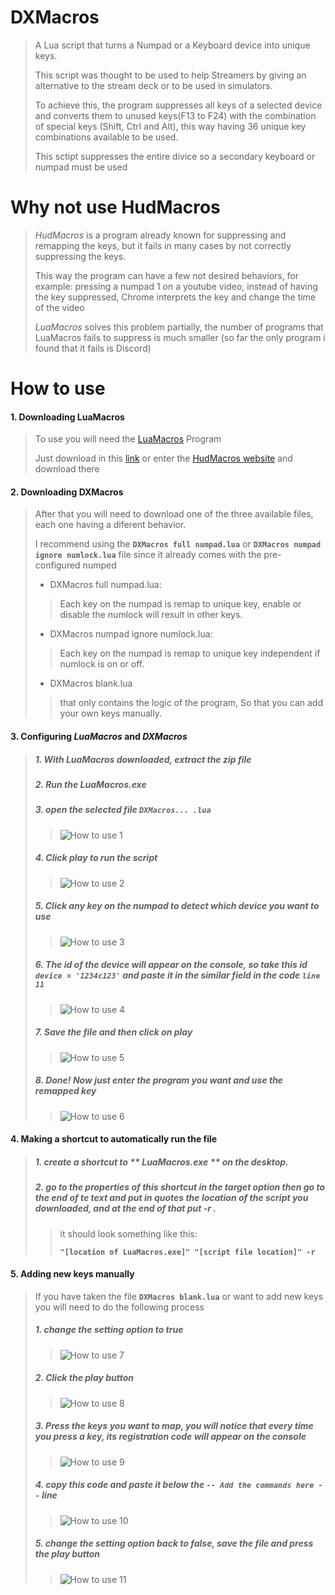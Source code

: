 # DXMacros

> A Lua script that turns a Numpad or a Keyboard device into unique keys.
> 
> This script was thought to be used to help Streamers by giving an alternative to the stream deck or to be used in simulators.
> 
>To achieve this, the program suppresses all keys of a selected device and converts them to unused keys(F13 to F24) with the combination of special keys (Shift, Ctrl and Alt), this way having 36 unique key combinations available to be used.
>
>This sctipt suppresses the entire divice so a secondary keyboard or numpad must be used

# Why not use HudMacros
> _HudMacros_ is a program already known for suppressing and remapping the keys, but it fails in many cases by not correctly suppressing the keys.
>
> This way the program can have a few not desired behaviors, for example: pressing a numpad 1 on a youtube video, instead of having the key suppressed, Chrome interprets the key and change the time of the video
>
> _LuaMacros_ solves this problem partially, the number of programs that LuaMacros fails to suppress is much smaller (so far the only program i found that it fails is Discord)

# How to use
#### 1. Downloading LuaMacros
> To use you will need the [LuaMacros](http://www.hidmacros.eu/luamacros.zip) Program
>
> Just download in this [link](http://www.hidmacros.eu/luamacros.zip) or enter the [HudMacros website](http://www.hidmacros.eu/download.php) and download there


#### 2. Downloading DXMacros
> After that you will need to download one of the three available files, each one having a diferent behavior.
> 
> I recommend using the **`DXMacros full numpad.lua`** or **`DXMacros numpad ignore numlock.lua`** file since it already comes with the pre-configured numped
> 
> * DXMacros full numpad.lua:
> > Each key on the numpad is remap to unique key, enable or disable the numlock will result in other keys.
> 
> * DXMacros numpad ignore numlock.lua:
> > Each key on the numpad is remap to unique key independent if numlock is on or off.
> 
> * DXMacros blank.lua
> > that only contains the logic of the program, So that you can add your own keys manually.


#### 3. Configuring _LuaMacros_ and _DXMacros_
> ##### 1. With _LuaMacros_ downloaded, extract the **zip** file
> 
> ##### 2. Run the **LuaMacros.exe**
> 
> ##### 3. open the selected file **`DXMacros... .lua`**
> 
> > ![How to use 1](/images/How_to_use1.png)
> 
> ##### 4. Click play to run the script
> 
> > ![How to use 2](/images/How_to_use2.png)
> 
> ##### 5. Click any key on the numpad to detect which device you want to use
> 
> > ![How to use 3](/images/How_to_use3.png)
>
> ##### 6. The id of the device will appear on the console, so take this id **`device = '1234c123'`** and paste it in the similar field in the code **`line 11`**
> 
> > ![How to use 4](/images/How_to_use4.png)
>
> ##### 7. Save the file and then click on play
> 
> > ![How to use 5](/images/How_to_use5.png)
>
> ##### 8. Done! Now just enter the program you want and use the remapped key
> 
> > ![How to use 6](/images/How_to_use6.png)

#### 4. Making a shortcut to automatically run the file
> ##### 1. create a shortcut to ** LuaMacros.exe ** on the desktop.
> 
> ##### 2. go to the properties of this shortcut in the target option then go to the end of te text and put in quotes the location of the script you downloaded, and at the end of that put **-r** .
>> it should look something like this:
>> 
>> **`"[location of LuaMacros.exe]" "[script file location]" -r`**

#### 5. Adding new keys manually
> If you have taken the file **`DXMacros blank.lua`** or want to add new keys you will need to do the following process
>
> ##### 1. change the setting option to **true**
> 
> > ![How to use 7](/images/How_to_use7.png)
>
> ##### 2. Click the play button
> 
> > ![How to use 8](/images/How_to_use8.png)
> 
> ##### 3. Press the keys you want to map, you will notice that every time you press a key, its registration code will appear on the console
> 
> > ![How to use 9](/images/How_to_use9.png)
>
> ##### 4. copy this code and paste it below the **`-- Add the commands here --`** line
> 
> > ![How to use 10](/images/How_to_use10.png)
>
> ##### 5. change the setting option back to **false**, save the file and press the play button
> 
> > ![How to use 11](/images/How_to_use11.png)
